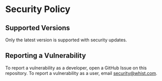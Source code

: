 # Security Policy

## Supported Versions

Only the latest version is supported with security updates.

## Reporting a Vulnerability

To report a vulnerability as a developer, open a GitHub Issue on this repository. To
report a vulnerability as a user, email security@whist.com.
